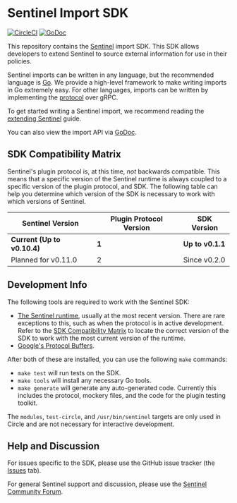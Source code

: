 # Sentinel Import SDK

[![CircleCI](https://circleci.com/gh/hashicorp/sentinel-sdk/tree/master.svg?style=svg)](https://circleci.com/gh/hashicorp/sentinel-sdk/tree/master)
[![GoDoc](https://godoc.org/github.com/hashicorp/sentinel-sdk?status.svg)](https://godoc.org/github.com/hashicorp/sentinel-sdk)

This repository contains the [Sentinel](https://www.hashicorp.com/sentinel)
import SDK. This SDK allows developers to extend Sentinel to source external
information for use in their policies.

Sentinel imports can be written in any language, but the recommended language is
[Go](https://golang.org/). We provide a high-level framework to make writing
imports in Go extremely easy. For other languages, imports can be written by
implementing the
[protocol](https://github.com/hashicorp/sentinel-sdk/blob/master/proto/import.proto)
over gRPC.

To get started writing a Sentinel import, we recommend reading the [extending
Sentinel](https://docs.hashicorp.com/sentinel/extending/dev) guide.

You can also view the import API via
[GoDoc](https://godoc.org/github.com/hashicorp/sentinel-sdk).

## SDK Compatibility Matrix

Sentinel's plugin protocol is, at this time, _not_ backwards compatible.  This
means that a specific version of the Sentinel runtime is always coupled to a
specific version of the plugin protocol, and SDK. The following table can help
you determine which version of the SDK is necessary to work with which versions
of Sentinel.

Sentinel Version|Plugin Protocol Version|SDK Version
-|-|-
**Current (Up to v0.10.4)**|**1**|**Up to v0.1.1**
Planned for v0.11.0|2|Since v0.2.0

## Development Info

The following tools are required to work with the Sentinel SDK:

* [The Sentinel runtime](https://docs.hashicorp.com/sentinel/downloads), usually
  at the most recent version. There are rare exceptions to this, such as when
  the protocol is in active development. Refer to the [SDK Compatibility
  Matrix](#sdk-compatibility-matrix) to locate the correct version of the SDK to
  work with the most current version of the runtime.
* [Google's Protocol
  Buffers](https://developers.google.com/protocol-buffers/docs/downloads).

After both of these are installed, you can use the following `make` commands:

* `make test` will run tests on the SDK.
* `make tools` will install any necessary Go tools.
* `make generate` will generate any auto-generated code. Currently this includes
  the protocol, mockery files, and the code for the plugin testing toolkit.

The `modules`, `test-circle`, and `/usr/bin/sentinel` targets are only used in
Circle and are not necessary for interactive development.

## Help and Discussion

For issues specific to the SDK, please use the GitHub issue tracker (the
[Issues](https://github.com/hashicorp/sentinel-sdk/issues) tab).

For general Sentinel support and discussion, please use the [Sentinel Community
Forum](https://discuss.hashicorp.com/c/sentinel).

